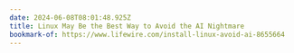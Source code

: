 ```yaml
---
date: 2024-06-08T08:01:48.925Z
title: Linux May Be the Best Way to Avoid the AI Nightmare
bookmark-of: https://www.lifewire.com/install-linux-avoid-ai-8655664
---
```

